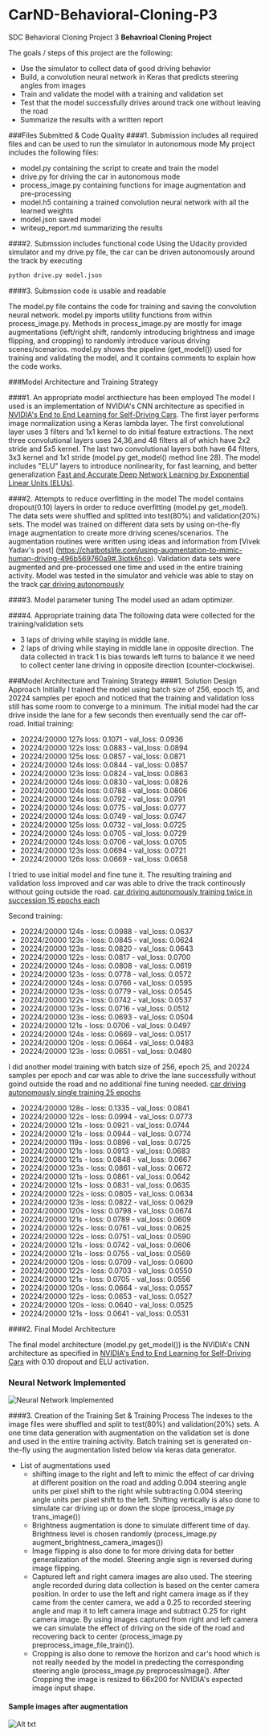 # CarND-Behavioral-Cloning-P3
SDC Behavioral Cloning Project 3
**Behavrioal Cloning Project**

The goals / steps of this project are the following:
* Use the simulator to collect data of good driving behavior
* Build, a convolution neural network in Keras that predicts steering angles from images
* Train and validate the model with a training and validation set
* Test that the model successfully drives around track one without leaving the road
* Summarize the results with a written report

###Files Submitted & Code Quality
####1. Submission includes all required files and can be used to run the simulator in autonomous mode
My project includes the following files:
* model.py containing the script to create and train the model
* drive.py for driving the car in autonomous mode
* process_image.py containing functions for image augmentation and pre-processing
* model.h5 containing a trained convolution neural network with all the learned weights
* model.json saved model
* writeup_report.md summarizing the results

####2. Submssion includes functional code
Using the Udacity provided simulator and my drive.py file, the car can be driven autonomously around the track by executing 
```sh
python drive.py model.json
```
####3. Submssion code is usable and readable

The model.py file contains the code for training and saving the convolution neural network. model.py imports utility functions from within process_image.py. Methods in process_image.py are mostly for image augmentations (left/right shift, randomly introducing brightness and  image flipping, and cropping) to randomly introduce various driving scenes/scenarios. model.py shows the pipeline (get_model()) used for training and validating the model, and it contains comments to explain how the code works.

###Model Architecture and Training Strategy

####1. An appropriate model arcthiecture has been employed
The model I used is an implementation of NVIDIA's CNN architecture as specified in [NVIDIA's End to End Learning for Self-Driving Cars](https://arxiv.org/pdf/1604.07316v1.pdf).
The first layer performs image normalization using a Keras lambda layer. The first convolutional layer uses 3 filters and 1x1 kernel to do initial feature extractions. The next three convolutional layers uses 24,36,and 48 filters all of which have 2x2 stride and 5x5 kernel. The last two convolutional layers both have 64 filters, 3x3 kernel and 1x1 stride (model.py get_model() method line 28). The model includes "ELU" layers to introduce nonlinearity, for fast learning, and better generalization [Fast and Accurate Deep Network Learning by Exponential Linear Units (ELUs)](http://arxiv.org/abs/1511.07289). 


####2. Attempts to reduce overfitting in the model
The model contains dropout(0.10) layers in order to reduce overfitting (model.py get_model). 
The data sets were shuffled and splitted into test(80%) and validation(20%)  sets.
The model was trained on different data sets by using on-the-fly image augmentation to create more driving scenes/scenarios.
The augmentation routines were written using ideas and information from [Vivek Yadav's post] (https://chatbotslife.com/using-augmentation-to-mimic-human-driving-496b569760a9#.3iotk6hco). Validation data sets were augmented and pre-processed one time and used in the entire training activity. 
Model was tested in the simulator and vehicle was able to stay on the track [car driving autonomously](https://youtu.be/z3z2mb9RJAE)

####3. Model parameter tuning
The model used an adam optimizer. 

####4. Appropriate training data
The following data were collected for the training/validation sets 
* 3 laps of driving while staying in middle lane.
* 2 laps of driving while staying in middle lane in opposite direction.
  The data collected in track 1 is bias towards left turns to balance it we need to collect center lane driving in opposite      direction (counter-clockwise).
  
###Model Architecture and Training Strategy
####1. Solution Design Approach
Initially I trained the model using batch size of 256, epoch 15, and 20224 samples per epoch and noticed that the training and validation loss still has some room to converge to a minimum. The initial model had the car drive inside the lane for a few seconds then eventually send the car off-road. 
Initial training:

* 20224/20000  127s  loss: 0.1071 - val_loss: 0.0936
* 20224/20000  122s  loss: 0.0883 - val_loss: 0.0894
* 20224/20000  125s  loss: 0.0857 - val_loss: 0.0871
* 20224/20000  124s  loss: 0.0844 - val_loss: 0.0857
* 20224/20000  123s  loss: 0.0824 - val_loss: 0.0863
* 20224/20000  124s  loss: 0.0830 - val_loss: 0.0826
* 20224/20000  124s  loss: 0.0788 - val_loss: 0.0806
* 20224/20000  124s  loss: 0.0792 - val_loss: 0.0791
* 20224/20000  124s  loss: 0.0775 - val_loss: 0.0777
* 20224/20000  124s  loss: 0.0749 - val_loss: 0.0747
* 20224/20000  125s  loss: 0.0732 - val_loss: 0.0725
* 20224/20000  124s  loss: 0.0705 - val_loss: 0.0729
* 20224/20000  124s  loss: 0.0706 - val_loss: 0.0705
* 20224/20000  123s  loss: 0.0694 - val_loss: 0.0721
* 20224/20000  126s  loss: 0.0669 - val_loss: 0.0658

I tried to use initial model and fine tune it. The resulting training and validation loss improved and car was able to drive the track continously without going outside the road. [car driving autonomously training twice in succession 15 epochs each](https://youtu.be/z3z2mb9RJAE)

Second training:
* 20224/20000  124s - loss: 0.0988 - val_loss: 0.0637
* 20224/20000  123s - loss: 0.0845 - val_loss: 0.0624
* 20224/20000  123s - loss: 0.0820 - val_loss: 0.0643
* 20224/20000  122s - loss: 0.0817 - val_loss: 0.0700
* 20224/20000  124s - loss: 0.0808 - val_loss: 0.0619
* 20224/20000  123s - loss: 0.0778 - val_loss: 0.0572
* 20224/20000  124s - loss: 0.0766 - val_loss: 0.0595
* 20224/20000  123s - loss: 0.0779 - val_loss: 0.0545
* 20224/20000  122s - loss: 0.0742 - val_loss: 0.0537
* 20224/20000  123s - loss: 0.0716 - val_loss: 0.0512
* 20224/20000  123s - loss: 0.0693 - val_loss: 0.0504
* 20224/20000  121s - loss: 0.0706 - val_loss: 0.0497
* 20224/20000  124s - loss: 0.0669 - val_loss: 0.0517
* 20224/20000  120s - loss: 0.0664 - val_loss: 0.0483
* 20224/20000  123s - loss: 0.0651 - val_loss: 0.0480


I did another model training with batch size of 256, epoch 25, and 20224 samples per epoch and car was able to drive the lane successfully without goind outside the road and no additional fine tuning needed. [car driving autonomously single training 25 epochs](https://youtu.be/b--krzkN_tw)

* 20224/20000 128s - loss: 0.1335 - val_loss: 0.0841
* 20224/20000 122s - loss: 0.0994 - val_loss: 0.0773
* 20224/20000 121s - loss: 0.0921 - val_loss: 0.0744
* 20224/20000 121s - loss: 0.0944 - val_loss: 0.0774
* 20224/20000 119s - loss: 0.0896 - val_loss: 0.0725
* 20224/20000 121s - loss: 0.0913 - val_loss: 0.0683
* 20224/20000 121s - loss: 0.0848 - val_loss: 0.0667
* 20224/20000 123s - loss: 0.0861 - val_loss: 0.0672
* 20224/20000 121s - loss: 0.0861 - val_loss: 0.0642
* 20224/20000 121s - loss: 0.0831 - val_loss: 0.0635
* 20224/20000 122s - loss: 0.0805 - val_loss: 0.0634
* 20224/20000 123s - loss: 0.0822 - val_loss: 0.0629
* 20224/20000 120s - loss: 0.0798 - val_loss: 0.0674
* 20224/20000 121s - loss: 0.0789 - val_loss: 0.0609
* 20224/20000 122s - loss: 0.0761 - val_loss: 0.0625
* 20224/20000 122s - loss: 0.0751 - val_loss: 0.0590
* 20224/20000 121s - loss: 0.0742 - val_loss: 0.0606
* 20224/20000 121s - loss: 0.0755 - val_loss: 0.0569
* 20224/20000 120s - loss: 0.0709 - val_loss: 0.0600
* 20224/20000 122s - loss: 0.0703 - val_loss: 0.0550
* 20224/20000 121s - loss: 0.0705 - val_loss: 0.0556
* 20224/20000 120s - loss: 0.0664 - val_loss: 0.0557
* 20224/20000 122s - loss: 0.0653 - val_loss: 0.0527
* 20224/20000 120s - loss: 0.0640 - val_loss: 0.0525
* 20224/20000 121s - loss: 0.0641 - val_loss: 0.0531



####2. Final Model Architecture

The final model architecture (model.py get_model()) is the NVIDIA's CNN architecture as specified in [NVIDIA's End to End Learning for Self-Driving Cars](https://arxiv.org/pdf/1604.07316v1.pdf) with 0.10 dropout and ELU activation.

### Neural Network Implemented 

![Neural Network Implemented](/IMG2/NeuralNet.jpg?raw=true)  



####3. Creation of the Training Set & Training Process
The indexes to the image files were shuffled and split to test(80%) and validation(20%) sets. A one time data generation with augmentation on the validation set is done and used in the entire training activity. Batch training set is generated on-the-fly using the augmentation listed below via keras data generator. 

 * List of augmentations used
    - shifting image to the right and left to mimic the effect of car driving at different position on the road and adding 0.004 steering angle units per pixel shift to the right while subtracting 0.004 steering angle units per pixel shift to the left. Shifting vertically is also done to simulate car driving up or down the slope (process_image.py trans_image())
    - Brightness augmentation is done to simulate different time of day. Brightness level is chosen randomly (process_image.py augment_brightness_camera_images())
    - Image flipping is also done to for more driving data for better generalization of the model. Steering angle sign is reversed during image flipping.
    - Captured left and right camera images are also used. The steering angle recorded during data collection is based on the center camera position. In order to use the left and right camera image as if they came from the center camera, we add a 0.25 to recorded steering angle and map it to left camera image and subtract 0.25 for right camera image. By using images captured from right and left camera we can simulate the effect of driving on the side  of the road and recovering back to center (process_image.py preprocess_image_file_train()).
    - Cropping is also done to remove the horizon and car's hood which is not really needed by the model in predecting the corresponding steering angle (process_image.py preprocessImage(). After Cropping the image is resized to 66x200 for NVIDIA's expected image input shape.
 
 #### Sample images after augmentation
![Alt txt](/IMG2/centerImage_augmentation.jpg?raw=true)





